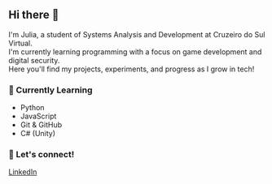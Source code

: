 ## Hi there 👋

<!--**Julia-Melo-Oliveira/Julia-Melo-Oliveira** is a ✨ _special_ ✨ repository because its `README.md` (this file) appears on your GitHub profile. -->



I'm Julia, a student of Systems Analysis and Development at Cruzeiro do Sul Virtual.  
I'm currently learning programming with a focus on game development and digital security.  
Here you'll find my projects, experiments, and progress as I grow in tech!

### 🌱 Currently Learning
- Python
- JavaScript
- Git & GitHub
- C# (Unity)

### 💬 Let's connect!
[LinkedIn](https://www.linkedin.com/in/julia-melo-29a360383/)

